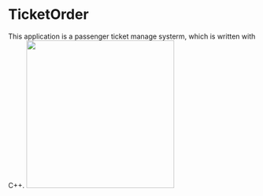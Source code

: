 # TicketOrder
This application is a passenger ticket manage systerm, which is  written with C++.
<img src="https://github.com/Nietzschecat/TicketOrder/raw/master/TicketOrder/1.png" width =300/>
